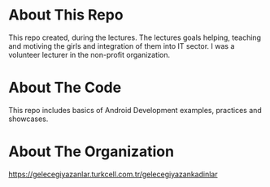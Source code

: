 # About This Repo
This repo created, during the lectures. The lectures goals helping, teaching and motiving the girls and integration of them into IT sector. I was a volunteer lecturer in the non-profit organization.
# About The Code
This repo includes basics of Android Development examples, practices and showcases.
# About The Organization
https://gelecegiyazanlar.turkcell.com.tr/gelecegiyazankadinlar
